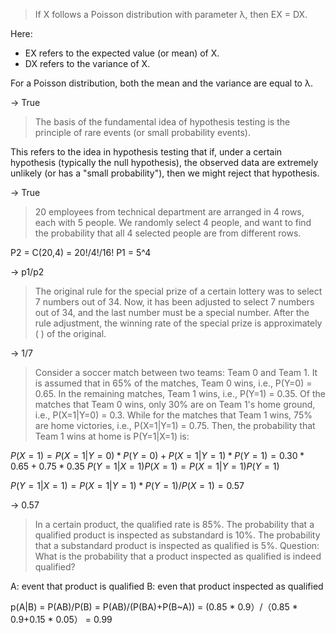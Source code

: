 
> If X follows a Poisson distribution with parameter λ, then EX = DX.

Here:

- EX refers to the expected value (or mean) of X.
- DX refers to the variance of X.

For a Poisson distribution, both the mean and the variance are equal to λ. 

-> True

> The basis of the fundamental idea of hypothesis testing is the principle of rare events (or small probability events).

This refers to the idea in hypothesis testing that if, under a certain hypothesis (typically the null hypothesis), the observed data are extremely unlikely (or has a "small probability"), then we might reject that hypothesis.

-> True

> 20 employees from technical department are arranged in 4 rows, each with 5 people. We randomly select 4 people, and want to find the probability that all 4 selected people are from different rows.

P2 = C(20,4) = 20!/4!/16!
P1 = 5^4

-> p1/p2

> The original rule for the special prize of a certain lottery was to select 7 numbers out of 34. Now, it has been adjusted to select 7 numbers out of 34, and the last number must be a special number. After the rule adjustment, the winning rate of the special prize is approximately ( ) of the original.

-> 1/7

> Consider a soccer match between two teams: Team 0 and Team 1. It is assumed that in 65% of the matches, Team 0 wins, i.e., P(Y=0) = 0.65. In the remaining matches, Team 1 wins, i.e., P(Y=1) = 0.35. Of the matches that Team 0 wins, only 30% are on Team 1's home ground, i.e., P(X=1|Y=0) = 0.3. While for the matches that Team 1 wins, 75% are home victories, i.e., P(X=1|Y=1) = 0.75. Then, the probability that Team 1 wins at home is P(Y=1|X=1) is:

$P(X=1)=P(X=1|Y=0)*P(Y=0)+P(X=1|Y=1)*P(Y=1)=0.30*0.65+0.75*0.35$
$P(Y=1|X=1)P(X=1)=P(X=1|Y=1)P(Y=1)$

$P(Y=1|X=1)=P(X=1|Y=1)*P(Y=1)/P(X=1)=0.57$

-> 0.57


> In a certain product, the qualified rate is 85%. The probability that a qualified product is inspected as substandard is 10%. The probability that a substandard product is inspected as qualified is 5%. Question: What is the probability that a product inspected as qualified is indeed qualified?

A: event that product is qualified
B: even that product inspected as qualified

p(A|B)
= P(AB)/P(B)
= P(AB)/(P(BA)+P(B~A))
= (0.85 * 0.9）/（0.85 * 0.9+0.15 * 0.05）
= 0.99


